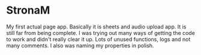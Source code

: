 # StronaM
My first actual page app. Basically it is sheets and audio upload app.
It is still far from being complete.
I was trying out many ways of getting the code to work and didn't really clear it up.
Lots of unused functions, logs and not many comments.
I also was naming my properties in polish.
